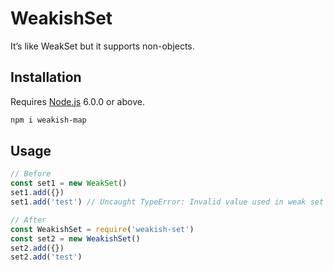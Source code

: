 # WeakishSet

It’s like WeakSet but it supports non-objects.

## Installation

Requires [Node.js](https://nodejs.org/) 6.0.0 or above.

```bash
npm i weakish-map
```

## Usage

```javascript
// Before
const set1 = new WeakSet()
set1.add({})
set1.add('test') // Uncaught TypeError: Invalid value used in weak set

// After
const WeakishSet = require('weakish-set')
const set2 = new WeakishSet()
set2.add({})
set2.add('test')
```
